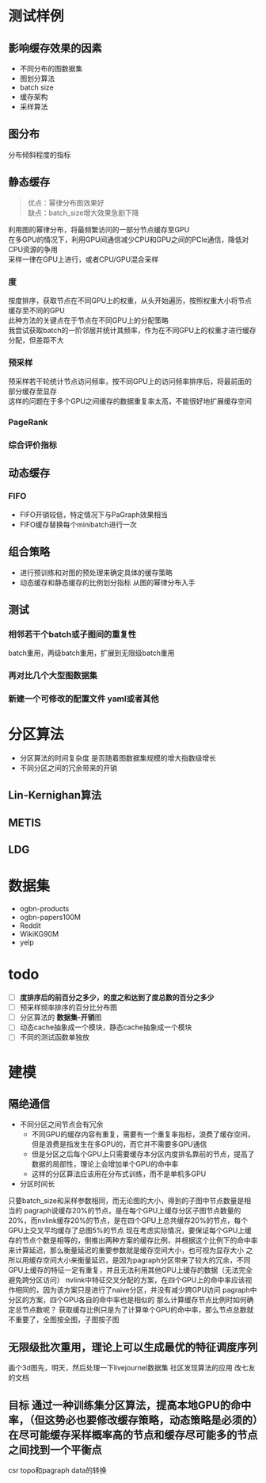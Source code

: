 # 测试样例
## 影响缓存效果的因素
- 不同分布的图数据集
- 图划分算法
- batch size
- 缓存架构
- 采样算法
## 图分布
分布倾斜程度的指标
## 静态缓存
> 优点：幂律分布图效果好  
> 缺点：batch_size增大效果急剧下降  

利用图的幂律分布，将最频繁访问的一部分节点缓存至GPU  
在多GPU的情况下，利用GPU间通信减少CPU和GPU之间的PCIe通信，降低对CPU资源的争用  
采样一律在GPU上进行，或者CPU/GPU混合采样
### 度
按度排序，获取节点在不同GPU上的权重，从头开始遍历，按照权重大小将节点缓存至不同的GPU  
此种方法的关键点在于节点在不同GPU上的分配策略  
我尝试获取batch的一阶邻居并统计其频率，作为在不同GPU上的权重才进行缓存分配，但差距不大
### 预采样
预采样若干轮统计节点访问频率，按不同GPU上的访问频率排序后，将最前面的部分缓存至显存  
这样的问题在于多个GPU之间缓存的数据重复率太高，不能很好地扩展缓存空间  
### PageRank
### 综合评价指标

## 动态缓存
### FIFO
- FIFO开销较低，特定情况下与PaGraph效果相当
- FIFO缓存替换每个minibatch进行一次
## 组合策略
- 进行预训练和对图的预处理来确定具体的缓存策略
- 动态缓存和静态缓存的比例划分指标 从图的幂律分布入手

## 测试
### 相邻若干个batch或子图间的重复性
batch重用，两级batch重用，扩展到无限级batch重用
### 再对比几个大型图数据集
### 新建一个可修改的配置文件 yaml或者其他

# 分区算法
- 分区算法的时间复杂度 是否随着图数据集规模的增大指数级增长
- 不同分区之间的冗余带来的开销
## Lin-Kernighan算法
## METIS
## LDG

# 数据集
- ogbn-products
- ogbn-papers100M
- Reddit
- WikiKG90M
- yelp

# todo
- [ ] **度排序后的前百分之多少，的度之和达到了度总数的百分之多少** 
- [ ] 预采样频率排序的百分比分布图
- [ ] 分区算法的 **数据集-开销**图
- [ ] 动态cache抽象成一个模块，静态cache抽象成一个模块
- [ ] 不同的测试函数单独放

# 建模
## 隔绝通信
- 不同分区之间节点会有冗余
  - 不同GPU的缓存内容有重复，需要有一个重复率指标，浪费了缓存空间，但是浪费是指发生在多GPU的，而它并不需要多GPU通信
  - 但是分区之后每个GPU上只需要缓存本分区内度排名靠前的节点，提高了数据的局部性，理论上会增加单个GPU的命中率
  - 这样的分区算法应该用在分布式训练，而不是单机多GPU
- 分区时间长

只要batch_size和采样参数相同，而无论图的大小，得到的子图中节点数量是相当的
pagraph说缓存20%的节点，是在每个GPU上缓存分区子图节点数量的20%，而nvlink缓存20%的节点，是在四个GPU上总共缓存20%的节点，每个GPU上交叉平均缓存了总图5%的节点
现在考虑实际情况，要保证每个GPU上缓存的节点个数是相等的，倒推出两种方案的缓存比例，并根据这个比例下的命中率来计算延迟，那么衡量延迟的重要参数就是缓存空间大小，也可视为显存大小
之所以用缓存空间大小来衡量延迟，是因为pagraph分区带来了较大的冗余，不同GPU上缓存的特征一定有重复，并且无法利用其他GPU上缓存的数据（无法完全避免跨分区访问）
nvlink中特征交叉分配的方案，在四个GPU上的命中率应该视作相同的，因为该方案只是进行了naive分区，并没有减少跨GPU访问
pagraph中分区的方案，四个GPU各自的命中率也是相似的
那么计算缓存节点比例时如何确定总节点数呢？
获取缓存比例只是为了计算单个GPU的命中率，那么节点总数就不重要了，全图按全图，子图按子图
## 无限级批次重用，理论上可以生成最优的特征调度序列
画个3d图先，明天，然后处理一下livejournel数据集
社区发现算法的应用
改七友的文档
## 目标 通过一种训练集分区算法，提高本地GPU的命中率，（但这势必也要修改缓存策略，动态策略是必须的）在尽可能缓存采样概率高的节点和缓存尽可能多的节点之间找到一个平衡点
csr topo和pagraph data的转换